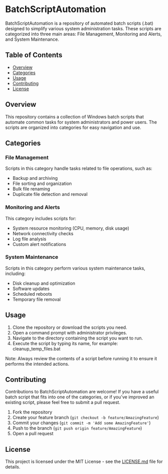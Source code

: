 # BatchScriptAutomation

BatchScriptAutomation is a repository of automated batch scripts (.bat) designed to simplify various system administration tasks. These scripts are categorized into three main areas: File Management, Monitoring and Alerts, and System Maintenance.

## Table of Contents

- [Overview](#overview)
- [Categories](#categories)
- [Usage](#usage)
- [Contributing](#contributing)
- [License](#license)

## Overview

This repository contains a collection of Windows batch scripts that automate common tasks for system administrators and power users. The scripts are organized into categories for easy navigation and use.

## Categories

### File Management

Scripts in this category handle tasks related to file operations, such as:
- Backup and archiving
- File sorting and organization
- Bulk file renaming
- Duplicate file detection and removal

### Monitoring and Alerts

This category includes scripts for:
- System resource monitoring (CPU, memory, disk usage)
- Network connectivity checks
- Log file analysis
- Custom alert notifications

### System Maintenance

Scripts in this category perform various system maintenance tasks, including:
- Disk cleanup and optimization
- Software updates
- Scheduled reboots
- Temporary file removal

## Usage

1. Clone the repository or download the scripts you need.
2. Open a command prompt with administrator privileges.
3. Navigate to the directory containing the script you want to run.
4. Execute the script by typing its name, for example: cleanup_temp_files.bat


Note: Always review the contents of a script before running it to ensure it performs the intended actions.

## Contributing

Contributions to BatchScriptAutomation are welcome! If you have a useful batch script that fits into one of the categories, or if you've improved an existing script, please feel free to submit a pull request.

1. Fork the repository
2. Create your feature branch (`git checkout -b feature/AmazingFeature`)
3. Commit your changes (`git commit -m 'Add some AmazingFeature'`)
4. Push to the branch (`git push origin feature/AmazingFeature`)
5. Open a pull request

## License

This project is licensed under the MIT License - see the [LICENSE.md](LICENSE.md) file for details.
